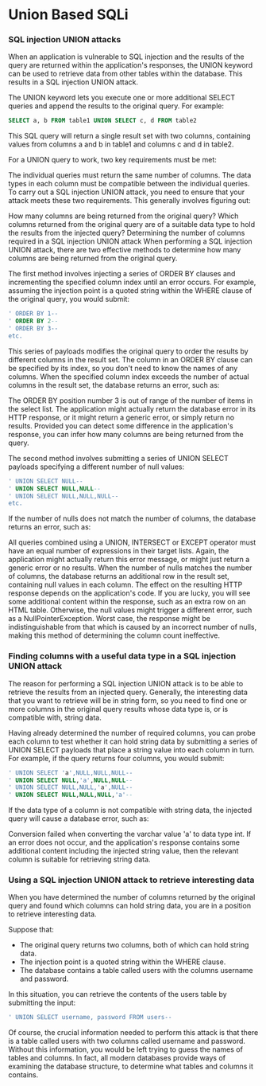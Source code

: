 # Union Based SQLi 

<h3> SQL injection UNION attacks </h3>

When an application is vulnerable to SQL injection and the results of the query are returned within the application's responses, the UNION keyword can be used to retrieve data from other tables within the database. This results in a SQL injection UNION attack.

The UNION keyword lets you execute one or more additional SELECT queries and append the results to the original query. For example:

```sql
SELECT a, b FROM table1 UNION SELECT c, d FROM table2
```

This SQL query will return a single result set with two columns, containing values from columns a and b in table1 and columns c and d in table2.

For a UNION query to work, two key requirements must be met:

The individual queries must return the same number of columns.
The data types in each column must be compatible between the individual queries.
To carry out a SQL injection UNION attack, you need to ensure that your attack meets these two requirements. This generally involves figuring out:

How many columns are being returned from the original query?
Which columns returned from the original query are of a suitable data type to hold the results from the injected query?
Determining the number of columns required in a SQL injection UNION attack
When performing a SQL injection UNION attack, there are two effective methods to determine how many columns are being returned from the original query.

The first method involves injecting a series of ORDER BY clauses and incrementing the specified column index until an error occurs. For example, assuming the injection point is a quoted string within the WHERE clause of the original query, you would submit:

```sql
' ORDER BY 1--
' ORDER BY 2--
' ORDER BY 3--
etc.
```

This series of payloads modifies the original query to order the results by different columns in the result set. The column in an ORDER BY clause can be specified by its index, so you don't need to know the names of any columns. When the specified column index exceeds the number of actual columns in the result set, the database returns an error, such as:

The ORDER BY position number 3 is out of range of the number of items in the select list.
The application might actually return the database error in its HTTP response, or it might return a generic error, or simply return no results. Provided you can detect some difference in the application's response, you can infer how many columns are being returned from the query.

The second method involves submitting a series of UNION SELECT payloads specifying a different number of null values:

```sql
' UNION SELECT NULL--
' UNION SELECT NULL,NULL--
' UNION SELECT NULL,NULL,NULL--
etc.
```

If the number of nulls does not match the number of columns, the database returns an error, such as:

All queries combined using a UNION, INTERSECT or EXCEPT operator must have an equal number of expressions in their target lists.
Again, the application might actually return this error message, or might just return a generic error or no results. When the number of nulls matches the number of columns, the database returns an additional row in the result set, containing null values in each column. The effect on the resulting HTTP response depends on the application's code. If you are lucky, you will see some additional content within the response, such as an extra row on an HTML table. Otherwise, the null values might trigger a different error, such as a NullPointerException. Worst case, the response might be indistinguishable from that which is caused by an incorrect number of nulls, making this method of determining the column count ineffective.

<h3> Finding columns with a useful data type in a SQL injection UNION attack </h3>

The reason for performing a SQL injection UNION attack is to be able to retrieve the results from an injected query. Generally, the interesting data that you want to retrieve will be in string form, so you need to find one or more columns in the original query results whose data type is, or is compatible with, string data.

Having already determined the number of required columns, you can probe each column to test whether it can hold string data by submitting a series of UNION SELECT payloads that place a string value into each column in turn. For example, if the query returns four columns, you would submit:

```sql
' UNION SELECT 'a',NULL,NULL,NULL--
' UNION SELECT NULL,'a',NULL,NULL--
' UNION SELECT NULL,NULL,'a',NULL--
' UNION SELECT NULL,NULL,NULL,'a'--
```

If the data type of a column is not compatible with string data, the injected query will cause a database error, such as:

Conversion failed when converting the varchar value 'a' to data type int.
If an error does not occur, and the application's response contains some additional content including the injected string value, then the relevant column is suitable for retrieving string data.

<h3> Using a SQL injection UNION attack to retrieve interesting data </h3>

When you have determined the number of columns returned by the original query and found which columns can hold string data, you are in a position to retrieve interesting data.

Suppose that:
- The original query returns two columns, both of which can hold string data.
- The injection point is a quoted string within the WHERE clause.
- The database contains a table called users with the columns username and password.

In this situation, you can retrieve the contents of the users table by submitting the input:

```sql
' UNION SELECT username, password FROM users--
```

Of course, the crucial information needed to perform this attack is that there is a table called users with two columns called username and password. Without this information, you would be left trying to guess the names of tables and columns. In fact, all modern databases provide ways of examining the database structure, to determine what tables and columns it contains.
